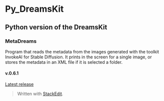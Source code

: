 
# Py_DreamsKit

## Python version of the DreamsKit

### MetaDreams 
Program that reads the metadata from the images generated with the toolkit InvokeAI for Stable Diffusion. It prints in 
the screen for a single image, or stores the metadata in an XML file if it is selected a folder.

#### v.0.6.1
[Latest release](https://github.com/archangelproject/Py_DreamsKit/releases/tag/v.0.6.1)

> Written with [StackEdit](https://stackedit.io/).
